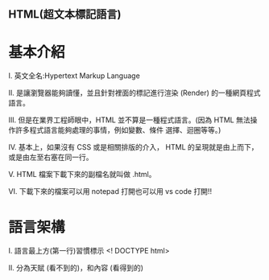 ## HTML(超文本標記語言)

# 基本介紹

Ⅰ. 英文全名:Hypertext Markup Language

Ⅱ. 是讓瀏覽器能夠讀懂，並且針對裡面的標記進行渲染 (Render) 的一種網頁程式語言。

Ⅲ. 但是在業界工程師眼中，HTML 並不算是一種程式語言。(因為 HTML 無法操作許多程式語言能夠處理的事情，例如變數、條件 選擇、迴圈等等。)

Ⅳ. 基本上，如果沒有 CSS 或是相關排版的介入， HTML 的呈現就是由上而下，或是由左至右塞在同一行。

Ⅴ. HTML 檔案下載下來的副檔名就叫做 .html。

Ⅵ. 下載下來的檔案可以用 notepad 打開也可以用 vs code 打開!!


# 語言架構

Ⅰ. 語言最上方(第一行)習慣標示 <! DOCTYPE html>

Ⅱ. 分為天賦 <head> (看不到的)，和內容 <body> (看得到的)